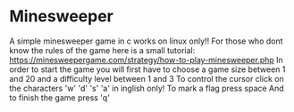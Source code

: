 # Minesweeper
A simple minesweeper game in c
works on linux only!!
For those who dont know the rules of the game here is a small tutorial:
https://minesweepergame.com/strategy/how-to-play-minesweeper.php
In order to start the game you will first have to choose a game size between 1 and 20 and a difficulty level between 1 and 3
To control the cursor click on the characters 'w' 'd' 's' 'a' in inglish only!
To mark a flag press space
And to finish the game press 'q'
